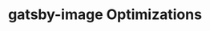 ---
id: 12-gatsby-image-optimizations
title: gatsby-image Optimizations
sidebar_label: gatsby-image Optimizations
---